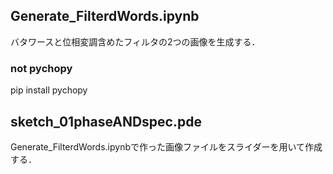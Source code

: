 ## Generate_FilterdWords.ipynb
バタワースと位相変調含めたフィルタの2つの画像を生成する．

### not pychopy
pip install pychopy

## sketch_01phaseANDspec.pde
Generate_FilterdWords.ipynbで作った画像ファイルをスライダーを用いて作成する．
